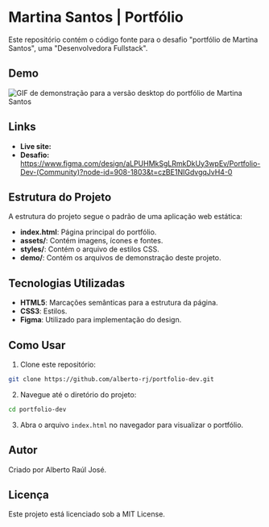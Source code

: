 # Martina Santos | Portfólio

Este repositório contém o código fonte para o desafio "portfólio de Martina Santos", uma "Desenvolvedora Fullstack".

## Demo

![GIF de demonstração para a versão desktop do portfólio de Martina Santos](demo/demo-desktop.gif)

## Links

- **Live site:**
- **Desafio:** https://www.figma.com/design/aLPUHMkSgLRmkDkUy3wpEv/Portfolio-Dev-(Community)?node-id=908-1803&t=czBE1NIGdvgqJvH4-0

## Estrutura do Projeto

A estrutura do projeto segue o padrão de uma aplicação web estática:

- **index.html**: Página principal do portfólio.
- **assets/**: Contém imagens, ícones e fontes.
- **styles/**: Contém o arquivo de estilos CSS.
- **demo/**: Contém os arquivos de demonstração deste projeto.

## Tecnologias Utilizadas

- **HTML5**: Marcações semânticas para a estrutura da página.
- **CSS3**: Estilos.
- **Figma**: Utilizado para implementação do design.

## Como Usar

1. Clone este repositório:

  ```bash
  git clone https://github.com/alberto-rj/portfolio-dev.git
  ```

2. Navegue até o diretório do projeto:

  ```bash
  cd portfolio-dev
  ```

3. Abra o arquivo `index.html` no navegador para visualizar o portfólio.

## Autor

Criado por Alberto Raúl José.

## Licença

Este projeto está licenciado sob a MIT License.
